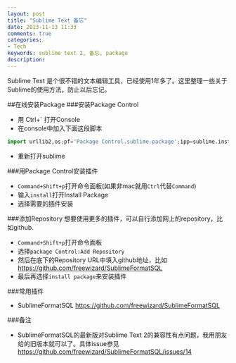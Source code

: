 ```yaml
---
layout: post
title: "Sublime Text 备忘"
date: 2013-11-13 11:33
comments: true
categories:
- Tech 
keywords: sublime text 2, 备忘, package 
description: 
---
```

Sublime Text 是个很不错的文本编辑工具，已经使用1年多了。这里整理一些关于Sublime的使用方法，防止以后忘记。

##在线安装Package
###安装Package Control
+ 用 Ctrl+\` 打开Console
+ 在console中加入下面这段脚本

``` python
import urllib2,os;pf='Package Control.sublime-package';ipp=sublime.installed_packages_path();os.makedirs(ipp) if not os.path.exists(ipp) else None;open(os.path.join(ipp,pf),'wb').write(urllib2.urlopen('http://sublime.wbond.net/'+pf.replace(' ','%20')).read())
```

+ 重新打开sublime

###用Package Control安装插件
+ `Command+Shift+p`打开命令面板(如果非mac就用`Ctrl`代替`Command`)
+ 输入`install`打开Install Package
+ 选择需要的插件安装

###添加Repository
想要使用更多的插件，可以自行添加网上的repository，比如github.

+ `Command+Shift+p`打开命令面板
+ 选择`package Control:Add Repository`
+ 然后在底下的Repository URL中填入github地址，比如<https://github.com/freewizard/SublimeFormatSQL>
+ 最后再选择`install package`来安装插件

###常用插件
+ SublimeFormatSQL <https://github.com/freewizard/SublimeFormatSQL>

###备注
+ SublimeFormatSQL的最新版对Sublime Text 2的兼容性有点问题，我用朋友给的旧版本就可以了。具体issue参见<https://github.com/freewizard/SublimeFormatSQL/issues/14>
